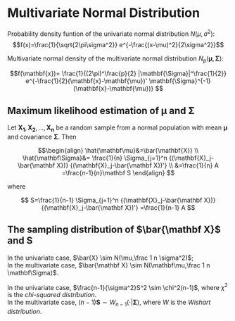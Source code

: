 # Multivariate Normal Distribution
Probability density funtion of the univariate normal distribution $N(\mu,\sigma^2)$:
$$f(x)=\frac{1}{\sqrt{2\pi\sigma^2}} e^{-\frac{(x-\mu)^2}{2\sigma^2}}$$

Multivariate normal density of the multivariate normal distribution $N_p(\mathbf{\mu},\mathbf{\Sigma})$:

$$f(\mathbf{x})=
\frac{1}{(2\pi)^\frac{p}{2} |\mathbf{\Sigma}|^\frac{1}{2}}
e^{-\frac{1}{2}(\mathbf{x}-\mathbf{\mu})' \mathbf{\Sigma}^{-1} (\mathbf{x}-\mathbf{\mu})}
$$

## Maximum likelihood estimation of $\mathbf{\mu}$ and $\mathbf{\Sigma}$
Let $\mathbf{X_1},\mathbf{X_2},...,\mathbf{X_n}$ be a random sample from a normal population with mean $\mathbf{\mu}$ and covariance $\mathbf{\Sigma}$. Then

$$\begin{align}
\hat{\mathbf\mu}&=\bar{\mathbf{X}}
\\
\hat{\mathbf\Sigma}&=
\frac{1}{n}
\Sigma_{j=1}^n
{(\mathbf{X}_j-\bar{\mathbf X})}
{(\mathbf{X}_j-\bar{\mathbf X})'}
\\
&=\frac{1}{n} A
=\frac{n-1}{n}\mathbf S
\end{align}
$$

where

$$
S=\frac{1}{n-1}
\Sigma_{j=1}^n
{(\mathbf{X}_j-\bar{\mathbf X})}
{(\mathbf{X}_j-\bar{\mathbf X})'}
=\frac{1}{n-1} A
$$

## The sampling distribution of $\bar{\mathbf X}$ and $\mathbf S$
In the univariate case, $\bar{X} \sim N(\mu,\frac 1 n \sigma^2)$;  
In the multivariate case, $\bar{\mathbf X} \sim N(\mathbf\mu,\frac 1 n \mathbf\Sigma)$.

In the univariate case, $\frac{n-1}{\sigma^2}S^2 \sim \chi^2(n-1)$, where $\chi^2$ is the *chi-squared distribution*.  
In the multivariate case, $(n-1)\mathbf{S} \sim W_{n-1}(\cdot|\mathbf\Sigma)$, where $W$ is the *Wishart distribution*.